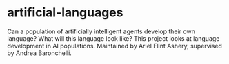 # artificial-languages
Can a population of artificially intelligent agents develop their own language? What will this language look like?
This project looks at language development in AI populations. Maintained by Ariel Flint Ashery, supervised by Andrea Baronchelli.
